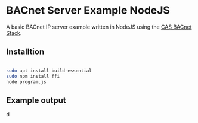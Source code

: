 # BACnet Server Example NodeJS

A basic BACnet IP server example written in NodeJS using the [CAS BACnet Stack](https://store.chipkin.com/services/stacks/bacnet-stack).

## Installtion

```bash

sudo apt install build-essential
sudo npm install ffi
node program.js

```

## Example output

d
